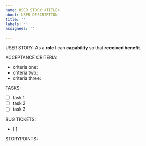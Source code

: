 ```yaml
---
name: USER STORY:<TITLE>
about: USER DESCRIPTION
title: ''
labels: ''
assignees: ''

---
```


USER STORY:
As a **role** I can **capability** so that **received benefit**.

ACCEPTANCE CRITERIA:
- criteria one:
- criteria two:
- criteria three:

TASKS:
- [ ] task 1
- [ ] task 2
- [ ] task 3

BUG TICKETS:
- [ ] 

STORYPOINTS:
